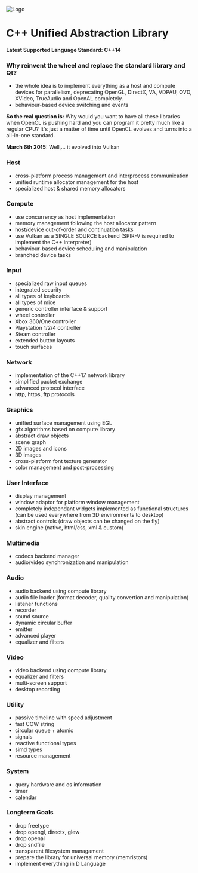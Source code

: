![Logo](https://bitbucket.org/repo/jXXjaG/images/1113278086-cppual.png)
# C++ Unified Abstraction Library #

**Latest Supported Language Standard: C++14**

### Why reinvent the wheel and replace the standard library and Qt? ###
- the whole idea is to implement everything as a host and compute devices for parallelism, deprecating OpenGL, DirectX, VA, VDPAU, OVD, XVideo, TrueAudio and OpenAL completely.
- behaviour-based device switching and events

**So the real question is:** Why would you want to have all these libraries when OpenCL is pushing hard and you can program it pretty much like a regular CPU? It's just a matter of time until OpenCL evolves and turns into a all-in-one standard.

**March 6th 2015:** Well,... it evolved into Vulkan


### Host ###
- cross-platform process management and interprocess communication
- unified runtime allocator management for the host
- specialized host & shared memory allocators

### Compute ###
- use concurrency as host implementation
- memory management following the host allocator pattern
- host/device out-of-order and continuation tasks
- use Vulkan as a SINGLE SOURCE backend (SPIR-V is required to implement the C++ interpreter)
- behaviour-based device scheduling and manipulation
- branched device tasks

### Input ###
- specialized raw input queues
- integrated security
- all types of keyboards
- all types of mice
- generic controller interface & support
- wheel controller
- Xbox 360/One controller
- Playstation 1/2/4 controller
- Steam controller
- extended button layouts
- touch surfaces

### Network ###
- implementation of the C++17 network library
- simplified packet exchange
- advanced protocol interface
- http, https, ftp protocols

### Graphics ###
- unified surface management using EGL
- gfx algorithms based on compute library
- abstract draw objects
- scene graph
- 2D images and icons
- 3D images
- cross-platform font texture generator
- color management and post-processing

### User Interface ###
- display management
- window adaptor for platform window management
- completely independant widgets implemented as functional structures (can be used everywhere from 3D environments to desktop)
- abstract controls (draw objects can be changed on the fly)
- skin engine (native, html/css, xml & custom)

### Multimedia ###
- codecs backend manager
- audio/video synchronization and manipulation

### Audio ###
- audio backend using compute library
- audio file loader (format decoder, quality convertion and manipulation)
- listener functions
- recorder
- sound source
- dynamic circular buffer
- emitter
- advanced player
- equalizer and filters

### Video ###
- video backend using compute library
- equalizer and filters
- multi-screen support
- desktop recording

### Utility ###
- passive timeline with speed adjustment
- fast COW string
- circular queue + atomic
- signals
- reactive functional types
- simd types
- resource management

### System ###
- query hardware and os information
- timer
- calendar

### Longterm Goals ###
- drop freetype
- drop opengl, directx, glew
- drop openal
- drop sndfile
- transparent filesystem managament
- prepare the library for universal memory (memristors)
- implement everything in D Language
